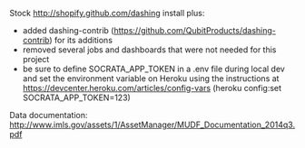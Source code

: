 Stock http://shopify.github.com/dashing install plus:
- added dashing-contrib (https://github.com/QubitProducts/dashing-contrib) for its additions
- removed several jobs and dashboards that were not needed for this project
- be sure to define SOCRATA_APP_TOKEN in a .env file during local dev and set the environment variable on Heroku using the instructions at https://devcenter.heroku.com/articles/config-vars (heroku config:set SOCRATA_APP_TOKEN=123)


Data documentation: http://www.imls.gov/assets/1/AssetManager/MUDF_Documentation_2014q3.pdf